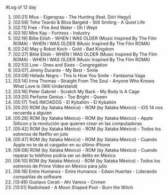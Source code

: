 #Log of 12 day

1. [00:21] Mius - Eigengrau - The Hunting (feat. Dóri Hegyi)
1. [02:08] Teho Teardo & Blixa Bargeld - Still Smiling - A Quiet Life
1. [02:11] Free - Fire And Water - Oh I Wept
1. [02:16] Mire Kay - Fortress - Industry
1. [02:19] Billie Eilish - WHEN I WAS OLDER (Music Inspired By The Film ROMA) - WHEN I WAS OLDER (Music Inspired By The Film ROMA)
1. [02:24] May y Robot Koch - Gold - Bad Kingdom
1. [02:27] Billie Eilish - WHEN I WAS OLDER (Music Inspired By The Film ROMA) - WHEN I WAS OLDER (Music Inspired By The Film ROMA)
1. [02:53] Low - Ones and Sixes - Congregation
1. [03:07] Jimmy Durante - My Best - Smile
1. [03:09] Helado Negro - This Is How You Smile - Fantasma Vaga
1. [03:14] Irma Thomas - Straight From The Soul - Anyone Who Knows What Love Is (Will Understand)
1. [03:16] Peter Gabriel - Scratch My Back - My Body Is A Cage
1. [03:20] Perfume Genius - Too Bright - Queen
1. [05:17] TreS INICIADOS - El Kybalión - El Kybalión
1. [05:20] ROM (by Xataka México) - ROM (by Xataka México) - iOS 14 nos recuerda a alguien
1. [05:28] ROM (by Xataka México) - ROM (by Xataka México) - Apple Sillicon y la revolución que quieren crear en las computadoras
1. [05:42] ROM (by Xataka México) - ROM (by Xataka México) - Todos los estrenos de Netflix en julio
1. [05:47] ROM (by Xataka México) - ROM (by Xataka México) - Cuando Apple no te da el cargador en su último iPhone
1. [06:08] ROM (by Xataka México) - ROM (by Xataka México) - Cuando reparar tu teléfono podría ser un delito en México
1. [06:10] ROM (by Xataka México) - ROM (by Xataka México) - Todos los estrenos de Prime Video en México para julio
1. [06:16] Entre Humanos - Entre Humanos - Edwin Huertas - Liderando compañías de software
1. [13:49] Gustavo Cerati - Ahí Vamos - Crimen
1. [13:51] Radiohead - A Moon Shaped Pool - Burn the Witch
